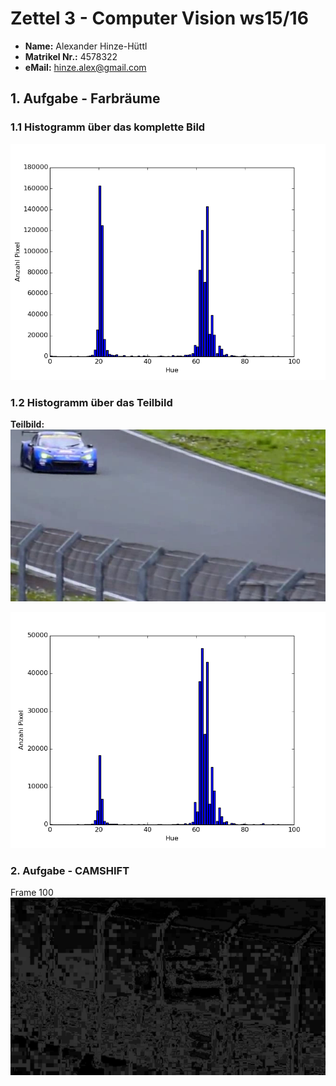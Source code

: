 # Zettel 3 - Computer Vision ws15/16

* __Name:__ Alexander Hinze-Hüttl
* __Matrikel Nr.:__ 4578322
* __eMail:__ hinze.alex@gmail.com

## 1. Aufgabe - Farbräume
### 1.1 Histogramm über das komplette Bild
 ![](hist1.png)

### 1.2 Histogramm über das Teilbild
__Teilbild:__
 ![](sub.png)

 ![](subhist.png)

### 2. Aufgabe - CAMSHIFT
Frame 100
 ![](probimg.png)
